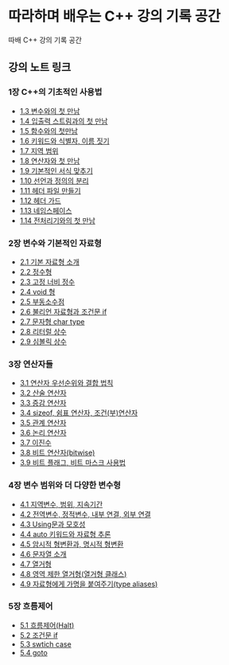 # 따라하며 배우는 C++ 강의 기록 공간

 따배 C++ 강의 기록 공간

## 강의 노트 링크
### 1장 C++의 기초적인 사용법
- [1.3 변수와의 첫 만남](https://github.com/Joseph-Cha/CppStudyWithDBCpp/blob/main/Note/ch.1/1.3%20%EB%B3%80%EC%88%98%EC%99%80%EC%9D%98%20%EC%B2%AB%20%EB%A7%8C%EB%82%A8.md)
- [1.4 입출력 스트림과의 첫 만남](https://github.com/Joseph-Cha/CppStudyWithDBCpp/blob/main/Note/ch.1/1.4%20%EC%9E%85%EC%B6%9C%EB%A0%A5%20%EC%8A%A4%ED%8A%B8%EB%A6%BC%EA%B3%BC%EC%9D%98%20%EC%B2%AB%20%EB%A7%8C%EB%82%A8.md)
- [1.5 함수와의 첫만남](https://github.com/Joseph-Cha/CppStudyWithDBCpp/blob/main/Note/ch.1/1.5%20%ED%95%A8%EC%88%98%EC%99%80%EC%9D%98%20%EC%B2%AB%20%EB%A7%8C%EB%82%A8.md)
- [1.6 키워드와 식별자, 이름 짓기](https://github.com/Joseph-Cha/CppStudyWithDBCpp/blob/main/Note/ch.1/1.6%20%ED%82%A4%EC%9B%8C%EB%93%9C%EC%99%80%20%EC%8B%9D%EB%B3%84%EC%9E%90%2C%20%EC%9D%B4%EB%A6%84%20%EC%A7%93%EA%B8%B0.md)
- [1.7 지역 범위](https://github.com/Joseph-Cha/CppStudyWithDBCpp/blob/main/Note/ch.1/1.7%20%EC%A7%80%EC%97%AD%20%EB%B2%94%EC%9C%84.md)
- [1.8 연산자와 첫 만남](https://github.com/Joseph-Cha/CppStudyWithDBCpp/blob/main/Note/ch.1/1.8%20%EC%97%B0%EC%82%B0%EC%9E%90%EC%99%80%20%EC%B2%AB%20%EB%A7%8C%EB%82%A8.md)
- [1.9 기본적인 서식 맞추기](https://github.com/Joseph-Cha/CppStudyWithDBCpp/blob/main/Note/ch.1/1.9%20%EA%B8%B0%EB%B3%B8%EC%A0%81%EC%9D%B8%20%EC%84%9C%EC%8B%9D%20%EB%A7%9E%EC%B6%94%EA%B8%B0.md)
- [1.10 선언과 정의의 분리](https://github.com/Joseph-Cha/CppStudyWithDBCpp/blob/main/Note/ch.1/1.10%20%EC%84%A0%EC%96%B8%EA%B3%BC%20%EC%A0%95%EC%9D%98%EC%9D%98%20%EB%B6%84%EB%A6%AC.md)
- [1.11 헤더 파일 만들기](https://github.com/Joseph-Cha/CppStudyWithDBCpp/blob/main/Note/ch.1/1.11%20%ED%97%A4%EB%8D%94%20%ED%8C%8C%EC%9D%BC%20%EB%A7%8C%EB%93%A4%EA%B8%B0.md)
- [1.12 헤더 가드](https://github.com/Joseph-Cha/CppStudyWithDBCpp/blob/main/Note/ch.1/1.12%20%ED%97%A4%EB%8D%94%20%EA%B0%80%EB%93%9C.md)
- [1.13 네임스페이스](https://github.com/Joseph-Cha/CppStudyWithDBCpp/blob/main/Note/ch.1/1.13%20%EB%84%A4%EC%9E%84%EC%8A%A4%ED%8E%98%EC%9D%B4%EC%8A%A4.md)
- [1.14 전처리기와의 첫 만남](https://github.com/Joseph-Cha/CppStudyWithDBCpp/blob/main/Note/ch.1/1.14%20%EC%A0%84%EC%B2%98%EB%A6%AC%EA%B8%B0%EC%99%80%EC%9D%98%20%EC%B2%AB%20%EB%A7%8C%EB%82%A8.md)

### 2장 변수와 기본적인 자료형

- [2.1 기본 자료형 소개](https://github.com/Joseph-Cha/CppStudyWithDBCpp/blob/main/Note/ch.2/2.1%20%EA%B8%B0%EB%B3%B8%20%EC%9E%90%EB%A3%8C%ED%98%95%20%EC%86%8C%EA%B0%9C.md)
- [2.2 정수형](https://github.com/Joseph-Cha/CppStudyWithDBCpp/blob/main/Note/ch.2/2.2%20%EC%A0%95%EC%88%98%ED%98%95.md)
- [2.3 고정 너비 정수](https://github.com/Joseph-Cha/CppStudyWithDBCpp/blob/main/Note/ch.2/2.3%20%EA%B3%A0%EC%A0%95%20%EB%84%88%EB%B9%84%20%EC%A0%95%EC%88%98.md)
- [2.4 void 형](https://github.com/Joseph-Cha/CppStudyWithDBCpp/blob/main/Note/ch.2/2.4%20void%20%ED%98%95.md)
- [2.5 부동소수점](https://github.com/Joseph-Cha/CppStudyWithDBCpp/blob/main/Note/ch.2/2.5%20%EB%B6%80%EB%8F%99%EC%86%8C%EC%88%98%EC%A0%90.md)
- [2.6 불리언 자료형과 조건문 if](https://github.com/Joseph-Cha/CppStudyWithDBCpp/blob/main/Note/ch.2/2.6%20%EB%B6%88%EB%A6%AC%EC%96%B8%20%EC%9E%90%EB%A3%8C%ED%98%95%EA%B3%BC%20%EC%A1%B0%EA%B1%B4%EB%AC%B8%20if.md)
- [2.7 문자형 char type](https://github.com/Joseph-Cha/CppStudyWithDBCpp/blob/main/Note/ch.2/2.7%20%EB%AC%B8%EC%9E%90%ED%98%95%20char%20type.md)
- [2.8 리터럴 상수](https://github.com/Joseph-Cha/CppStudyWithDBCpp/blob/main/Note/ch.2/2.8%20%EB%A6%AC%ED%84%B0%EB%9F%B4%20%EC%83%81%EC%88%98.md)
- [2.9 심볼릭 상수](https://github.com/Joseph-Cha/CppStudyWithDBCpp/blob/main/Note/ch.2/2.9%20%EC%8B%AC%EB%B3%BC%EB%A6%AD%20%EC%83%81%EC%88%98.md)

### 3장 연산자들

- [3.1 연산자 우선순위와 결합 법칙](https://github.com/Joseph-Cha/CppStudyWithDBCpp/blob/main/Note/ch.3/3.1%20%EC%97%B0%EC%82%B0%EC%9E%90%20%EC%9A%B0%EC%84%A0%EC%88%9C%EC%9C%84%EC%99%80%20%EA%B2%B0%ED%95%A9%20%EB%B2%95%EC%B9%99.md)
- [3.2 산술 연산자](https://github.com/Joseph-Cha/CppStudyWithDBCpp/blob/main/Note/ch.3/3.2%20%EC%82%B0%EC%88%A0%20%EC%97%B0%EC%82%B0%EC%9E%90.md)
- [3.3 증감 연산자](https://github.com/Joseph-Cha/CppStudyWithDBCpp/blob/main/Note/ch.3/3.3%20%EC%A6%9D%EA%B0%90%20%EC%97%B0%EC%82%B0%EC%9E%90.md)
- [3.4 sizeof, 쉼표 연산자, 조건(부)연산자](https://github.com/Joseph-Cha/CppStudyWithDBCpp/blob/main/Note/ch.3/3.4%20sizeof%2C%20%EC%89%BC%ED%91%9C%20%EC%97%B0%EC%82%B0%EC%9E%90%2C%20%EC%A1%B0%EA%B1%B4(%EB%B6%80)%EC%97%B0%EC%82%B0%EC%9E%90.md)
- [3.5 관계 연산자](https://github.com/Joseph-Cha/CppStudyWithDBCpp/blob/main/Note/ch.3/3.5%20%EA%B4%80%EA%B3%84%20%EC%97%B0%EC%82%B0%EC%9E%90.md)
- [3.6 논리 연산자](https://github.com/Joseph-Cha/CppStudyWithDBCpp/blob/main/Note/ch.3/3.6%20%EB%85%BC%EB%A6%AC%20%EC%97%B0%EC%82%B0%EC%9E%90.md)
- [3.7 이진수](https://github.com/Joseph-Cha/CppStudyWithDBCpp/blob/main/Note/ch.3/3.7%20%EC%9D%B4%EC%A7%84%EC%88%98.md)
- [3.8 비트 연산자(bitwise)](https://github.com/Joseph-Cha/CppStudyWithDBCpp/blob/main/Note/ch.3/3.8%20%EB%B9%84%ED%8A%B8%20%EC%97%B0%EC%82%B0%EC%9E%90(bitwise).md)
- [3.9 비트 플래그, 비트 마스크 사용법](https://github.com/Joseph-Cha/CppStudyWithDBCpp/blob/main/Note/ch.3/3.9%20%EB%B9%84%ED%8A%B8%20%ED%94%8C%EB%9E%98%EA%B7%B8%2C%20%EB%B9%84%ED%8A%B8%20%EB%A7%88%EC%8A%A4%ED%81%AC%20%EC%82%AC%EC%9A%A9%EB%B2%95.md)

### 4장 변수 범위와 더 다양한 변수형

- [4.1 지역변수, 범위, 지속기간](https://github.com/Joseph-Cha/CppStudyWithDBCpp/blob/main/Note/ch.4/4.1%20%EC%A7%80%EC%97%AD%EB%B3%80%EC%88%98%2C%20%EB%B2%94%EC%9C%84%2C%20%EC%A7%80%EC%86%8D%EA%B8%B0%EA%B0%84.md)
- [4.2 전역변수, 정적변수, 내부 연결, 외부 연결](https://github.com/Joseph-Cha/CppStudyWithDBCpp/blob/main/Note/ch.4/4.2%20%EC%A0%84%EC%97%AD%EB%B3%80%EC%88%98%2C%20%EC%A0%95%EC%A0%81%EB%B3%80%EC%88%98%2C%20%EB%82%B4%EB%B6%80%20%EC%97%B0%EA%B2%B0%2C%20%EC%99%B8%EB%B6%80%20%EC%97%B0%EA%B2%B0.md)
- [4.3 Using문과 모호성](https://github.com/Joseph-Cha/CppStudyWithDBCpp/blob/main/Note/ch.4/4.3%20Using%EB%AC%B8%EA%B3%BC%20%EB%AA%A8%ED%98%B8%EC%84%B1.md)
- [4.4 auto 키워드와 자료형 추론](https://github.com/Joseph-Cha/CppStudyWithDBCpp/blob/main/Note/ch.4/4.4%20auto%20%ED%82%A4%EC%9B%8C%EB%93%9C%EC%99%80%20%EC%9E%90%EB%A3%8C%ED%98%95%20%EC%B6%94%EB%9F%B0.md)
- [4.5 암시적 형변환과, 명시적 형변환](https://github.com/Joseph-Cha/CppStudyWithDBCpp/blob/main/Note/ch.4/4.5%20%EC%95%94%EC%8B%9C%EC%A0%81%20%ED%98%95%EB%B3%80%ED%99%98%EA%B3%BC%2C%20%EB%AA%85%EC%8B%9C%EC%A0%81%20%ED%98%95%EB%B3%80%ED%99%98.md)
- [4.6 문자열 소개](https://github.com/Joseph-Cha/CppStudyWithDBCpp/blob/main/Note/ch.4/4.6%20%EB%AC%B8%EC%9E%90%EC%97%B4%20%EC%86%8C%EA%B0%9C.md)
- [4.7 열거형](https://github.com/Joseph-Cha/CppStudyWithDBCpp/blob/main/Note/ch.4/4.7%20%EC%97%B4%EA%B1%B0%ED%98%95.md)
- [4.8 영역 제한 열거형(열거형 클래스)](https://github.com/Joseph-Cha/CppStudyWithDBCpp/blob/main/Note/ch.4/4.8%20%EC%98%81%EC%97%AD%20%EC%A0%9C%ED%95%9C%20%EC%97%B4%EA%B1%B0%ED%98%95(%EC%97%B4%EA%B1%B0%ED%98%95%20%ED%81%B4%EB%9E%98%EC%8A%A4).md)
- [4.9 자료형에게 가명을 붙여주기(type aliases)](https://github.com/Joseph-Cha/CppStudyWithDBCpp/blob/main/Note/ch.4/4.9%20%EC%9E%90%EB%A3%8C%ED%98%95%EC%97%90%EA%B2%8C%20%EA%B0%80%EB%AA%85%EC%9D%84%20%EB%B6%99%EC%97%AC%EC%A3%BC%EA%B8%B0(type%20aliases).md)

### 5장 흐름제어

- [5.1 흐름제어(Halt)](https://github.com/Joseph-Cha/CppStudyWithDBCpp/blob/main/Note/ch.5/5.1%20%ED%9D%90%EB%A6%84%EC%A0%9C%EC%96%B4(Halt).md)
- [5.2 조건문 if](https://github.com/Joseph-Cha/CppStudyWithDBCpp/blob/main/Note/ch.5/5.2%20%EC%A1%B0%EA%B1%B4%EB%AC%B8%20if.md)
- [5.3 swtich case](https://github.com/Joseph-Cha/CppStudyWithDBCpp/blob/main/Note/ch.5/5.3%20swtich%20case.md)
- [5.4 goto](https://github.com/Joseph-Cha/CppStudyWithDBCpp/blob/main/Note/ch.5/5.4%20goto.md)

